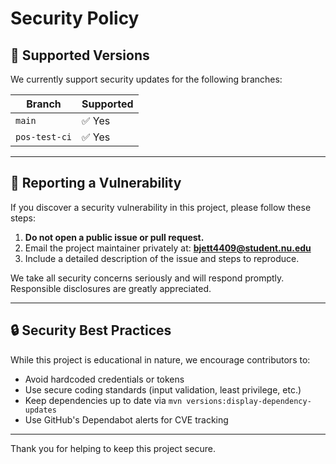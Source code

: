 # Security Policy

## 🔐 Supported Versions

We currently support security updates for the following branches:

| Branch        | Supported |
|---------------|-----------|
| `main`        | ✅ Yes     |
| `pos-test-ci` | ✅ Yes     |

---

## 📢 Reporting a Vulnerability

If you discover a security vulnerability in this project, please follow these steps:

1. **Do not open a public issue or pull request.**
2. Email the project maintainer privately at: **<bjett4409@student.nu.edu>**
3. Include a detailed description of the issue and steps to reproduce.

We take all security concerns seriously and will respond promptly. Responsible disclosures are greatly appreciated.

---

## 🔒 Security Best Practices

While this project is educational in nature, we encourage contributors to:

- Avoid hardcoded credentials or tokens
- Use secure coding standards (input validation, least privilege, etc.)
- Keep dependencies up to date via `mvn versions:display-dependency-updates`
- Use GitHub's Dependabot alerts for CVE tracking

---

Thank you for helping to keep this project secure.
